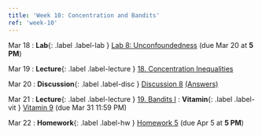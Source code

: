 ```yaml
---
title: 'Week 10: Concentration and Bandits'
ref: 'week-10'
---
```


Mar 18
: **Lab**{: .label .label-lab } [Lab 8: Unconfoundedness](https://datahub.berkeley.edu/hub/user-redirect/git-pull?repo=https%3A%2F%2Fgithub.com%2Fds-102%2Fsp24-materials&urlpath=tree%2Fsp24-materials%2Flab%2Flab08%2Flab08.ipynb&branch=main) (due Mar 20 at **5 PM**)

Mar 19
: **Lecture**{: .label .label-lecture } [18. Concentration Inequalities](lecture/lec18)

Mar 20
: **Discussion**{: .label .label-disc } [Discussion 8](https://drive.google.com/file/d/15rJld006goZUgvwImmtmhnOqst7HwovA/view?usp=sharing) [(Answers)](https://drive.google.com/file/d/12wdiWuJN3WWyMaAZ8ZuTDdHv6rOj6R3u/view?usp=sharing)

Mar 21
: **Lecture**{: .label .label-lecture } [19. Bandits I](lecture/lec19)
: **Vitamin**{: .label .label-vit } [Vitamin 9](https://www.gradescope.com/courses/711377/assignments/4262883) (due Mar 31 11:59 PM)

Mar 22
: **Homework**{: .label .label-hw } [Homework 5](http://data102.datahub.berkeley.edu/hub/user-redirect/git-pull?repo=https%3A%2F%2Fgithub.com%2Fds-102%2Fsp24-materials&urlpath=lab%2Ftree%2Fsp24-materials%2Fhw%2Fhw5%2FHW5.pdf&branch=main) (due Apr 5 at **5 PM**)
